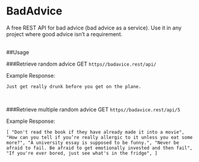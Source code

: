 # BadAdvice

A free REST API for bad advice (bad advice as a service). Use it in any project where good advice isn’t a requirement.

<br>
##Usage

###Retrieve random advice
GET `https//badavice.rest/api/`

Example Response:

`Just get really drunk before you get on the plane.`

<br>

###Retrieve multiple random advice
GET `https//badavice.rest/api/5`

Example Response:

`[ "Don't read the book if they have already made it into a movie", "How can you tell if you’re really allergic to it unless you eat some more?", "A university essay is supposed to be funny.", "Never be afraid to fail. Be afraid to get emotionally invested and then fail", "If you're ever bored, just see what's in the fridge", ]`
